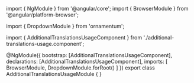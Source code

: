 import { NgModule } from '@angular/core';
import { BrowserModule } from '@angular/platform-browser';
  
import { DropdownModule } from 'ornamentum';
  
import { AdditionalTranslationsUsageComponent } from './additional-translations-usage.component';

@NgModule({
 bootstrap: [AdditionalTranslationsUsageComponent],
 declarations: [AdditionalTranslationsUsageComponent],
 imports: [
    BrowserModule, 
    DropdownModule.forRoot()
  ]
})
export class AdditionalTranslationsUsageModule {
}
